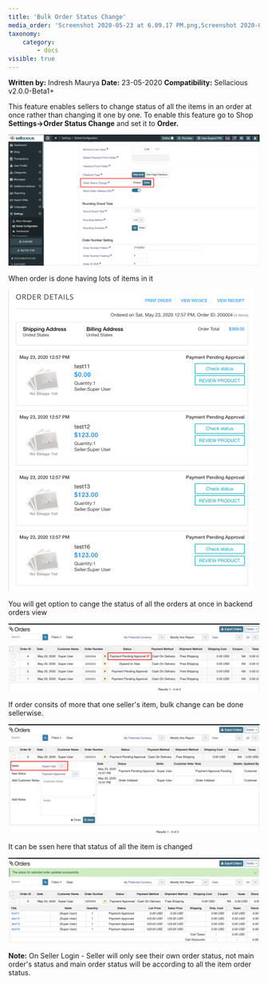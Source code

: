 ```yaml
---
title: 'Bulk Order Status Change'
media_order: 'Screenshot 2020-05-23 at 6.09.17 PM.png,Screenshot 2020-05-23 at 6.19.50 PM.png,Screenshot 2020-05-23 at 6.27.57 PM.png,Screenshot 2020-05-23 at 6.29.06 PM.png,Screenshot 2020-05-23 at 6.31.00 PM.png'
taxonomy:
    category:
        - docs
visible: true
---
```


**Written by:** Indresh Maurya
**Date:** 23-05-2020
**Compatibility:** Sellacious v2.0.0-Beta1+

This feature enables sellers to change status of all the items in an order at once rather than changing it one by one. 
To enable this feature go to Shop **Settings->Order Status Change** and set it to **Order.**

![](Screenshot%202020-05-23%20at%206.09.17%20PM.png)

When order is done having lots of items in it 

![](Screenshot%202020-05-23%20at%206.27.57%20PM.png)

You will get option to cange the status of all the orders at once in backend orders view

![](Screenshot%202020-05-23%20at%206.29.06%20PM.png)

If order consits of more that one seller's item, bulk change can be done sellerwise.

![](Screenshot%202020-05-23%20at%206.19.50%20PM.png)

It can be ssen here that status of all the item is changed

![](Screenshot%202020-05-23%20at%206.31.00%20PM.png)

**Note:** On Seller Login - Seller will only see their own order status, not main order's status and main order status will be according to all the item order status.